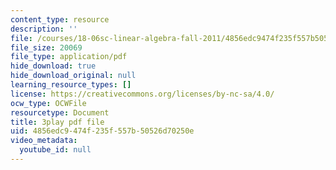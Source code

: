 ```yaml
---
content_type: resource
description: ''
file: /courses/18-06sc-linear-algebra-fall-2011/4856edc9474f235f557b50526d70250e_3cMyj8EKFGo.pdf
file_size: 20069
file_type: application/pdf
hide_download: true
hide_download_original: null
learning_resource_types: []
license: https://creativecommons.org/licenses/by-nc-sa/4.0/
ocw_type: OCWFile
resourcetype: Document
title: 3play pdf file
uid: 4856edc9-474f-235f-557b-50526d70250e
video_metadata:
  youtube_id: null
---
```

